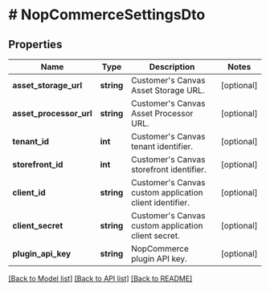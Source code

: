 # # NopCommerceSettingsDto

## Properties

Name | Type | Description | Notes
------------ | ------------- | ------------- | -------------
**asset_storage_url** | **string** | Customer&#39;s Canvas Asset Storage URL. | [optional]
**asset_processor_url** | **string** | Customer&#39;s Canvas Asset Processor URL. | [optional]
**tenant_id** | **int** | Customer&#39;s Canvas tenant identifier. | [optional]
**storefront_id** | **int** | Customer&#39;s Canvas storefront identifier. | [optional]
**client_id** | **string** | Customer&#39;s Canvas custom application client identifier. | [optional]
**client_secret** | **string** | Customer&#39;s Canvas custom application client secret. | [optional]
**plugin_api_key** | **string** | NopCommerce plugin API key. | [optional]

[[Back to Model list]](../../README.md#models) [[Back to API list]](../../README.md#endpoints) [[Back to README]](../../README.md)
